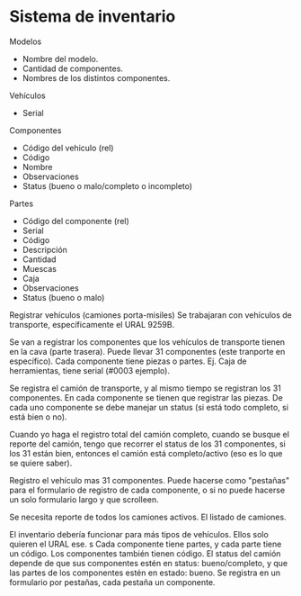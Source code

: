 # Sistema de inventario

Modelos
  - Nombre del modelo.
  - Cantidad de componentes.
  - Nombres de los distintos componentes.

Vehículos
  - Serial

Componentes
  - Código del vehiculo (rel)
  - Código
  - Nombre
  - Observaciones
  - Status (bueno o malo/completo o incompleto)

Partes
  - Código del componente (rel)
  - Serial
  - Código
  - Descripción
  - Cantidad
  - Muescas
  - Caja
  - Observaciones
  - Status (bueno o malo)

Registrar vehículos (camiones porta-misiles)
Se trabajaran con vehículos de transporte, específicamente el URAL 9259B.

Se van a registrar los componentes que los vehículos de transporte tienen en la cava (parte trasera). Puede llevar 31 componentes (este tranporte en específico). Cada componente tiene piezas o partes. Ej. Caja de herramientas, tiene serial (#0003 ejemplo).

Se registra el camión de transporte, y al mismo tiempo se registran los 31 componentes. En cada componente se tienen que registrar las piezas. De cada uno componente se debe manejar un status (si está todo completo, si está bien o no).

Cuando yo haga el registro total del camión completo, cuando se busque el reporte del camión, tengo que recorrer el status de los 31 componentes, si los 31 están bien, entonces el camión está completo/activo (eso es lo que se quiere saber).

Registro el vehículo mas 31 componentes. Puede hacerse como "pestañas" para el formulario de registro de cada componente, o si no puede hacerse un solo formulario largo y que scrolleen. 

Se necesita reporte de todos los camiones activos. El listado de camiones.

El inventario debería funcionar para más tipos de vehículos. Ellos solo quieren el URAL ese.
s
Cada componente tiene partes, y cada parte tiene un código. Los componentes también tienen código. El status del camión depende de que sus componentes estén en status: bueno/completo, y que las partes de los componentes estén en estado: bueno. Se registra en un formulario por pestañas, cada pestaña un componente.